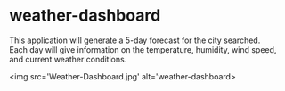 # weather-dashboard
This application will generate a 5-day forecast for the city searched. <br>
Each day will give information on the temperature, humidity, wind speed, and current weather conditions.

<img src='Weather-Dashboard.jpg' alt='weather-dashboard>